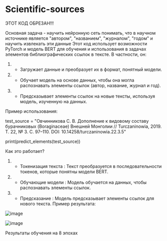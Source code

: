 # Scientific-sources

ЭТОТ КОД ОБРЕЗАН!!!

Основная задача - научить нейронную сеть понимать, что в научном источнике является "автором", "названием", "журналом", "годом" и научить извлекать эти данные
Этот код использует возможности PyTorch и модель BERT для обучения и использования в задачах элементов библиографических ссылок в тексте. В частности, он:
1) - Загружает данные и преобразует их в формат, понятный модели.
2) - Обучает модель на основе данных, чтобы она могла распознавать элементы ссылок (автор, название, журнал и год).
3) - Предсказывает элементы ссылок на новые тексты, используя модель, изученную на данных.
     
Пример использования:

test_source = "Овчинникова С. В. Дополнение к видовому составу бурачниковых (Boraginaceae) Внешней Монголии // Turczaninowia, 2019. Т. 22, № 3. С. 97–110. DOI: 10.14258/turczaninowia.22.3.5"

print(predict_elements(test_source))

Как это работает?
1) - Токенизация текста : Текст преобразуется в последовательности токенов, которые понятны модели BERT.
2) - Обучающие модели : Модель обучается на данных, чтобы распознавать элементы ссылок.
3) - Предсказание : Модель предсказывает элементы ссылок для нового текста.
Пример результата:

![image](https://github.com/user-attachments/assets/b0c33722-4f25-42b0-aa7b-8ccc8890198a)

![image](https://github.com/user-attachments/assets/11d044f4-6191-4183-a174-67f3e1207bca)

Результаты обучения на  8 эпохах
